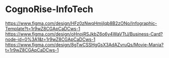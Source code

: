 # CognoRise-InfoTech
https://www.figma.com/design/HFz0zNwqHmijlqb8B2zONo/Infographic-Template?t=1r9wZ8CGApCaDCws-1
https://www.figma.com/design/oHnojRSJkbZ6o6y4WaVTtJ/Business-Card?node-id=0%3A1&t=1r9wZ8CGApCaDCws-1
https://www.figma.com/design/8gTwCSSHgGsX3AdAZvruQs/Movie-Mania?t=1r9wZ8CGApCaDCws-1
